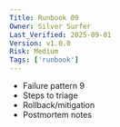 ```yaml
---
Title: Runbook 09
Owner: Silver Surfer
Last_Verified: 2025-09-01
Version: v1.0.0
Risk: Medium
Tags: ['runbook']
---
```

- Failure pattern 9
- Steps to triage
- Rollback/mitigation
- Postmortem notes
